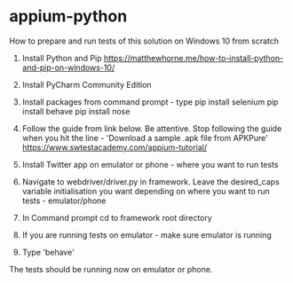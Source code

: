 # appium-python

How to prepare and run tests of this solution on Windows 10 from scratch

1. Install Python and Pip
https://matthewhorne.me/how-to-install-python-and-pip-on-windows-10/

2. Install PyCharm Community Edition

3. Install packages from command prompt - type
pip install selenium
pip install behave
pip install nose

4. Follow the guide from link below. Be attentive. Stop following the guide when you hit the line - 'Download a sample .apk file from APKPure'
https://www.swtestacademy.com/appium-tutorial/

5. Install Twitter app on emulator or phone - where you want to run tests

6. Navigate to webdriver/driver.py in framework. Leave the desired_caps variable initialisation you want depending on where you want to run tests - emulator/phone

7. In Command prompt cd to framework root directory

8. If you are running tests on emulator - make sure emulator is running

9. Type 'behave'

The tests should be running now on emulator or phone. 

